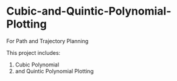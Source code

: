 # Cubic-and-Quintic-Polynomial-Plotting
For Path and Trajectory Planning

This project includes:
1. Cubic Polynomial
2. and Quintic Polynomial Plotting
